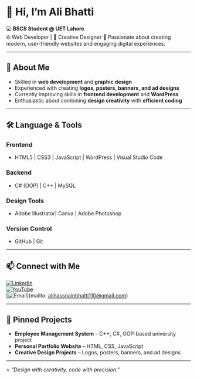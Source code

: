 # 👋 Hi, I’m Ali Bhatti

💻 **BSCS Student @ UET Lahore**  
🌐 Web Developer | 🎨 Creative Designer
🚀 Passionate about creating modern, user-friendly websites and engaging digital experiences.

---

## 📌 About Me
- Skilled in **web development** and **graphic design**
- Experienced with creating **logos, posters, banners, and ad designs**  
- Currently improving skills in **frontend development** and **WordPress**  
- Enthusiastic about combining **design creativity** with **efficient coding**

---

## 🛠 Language & Tools

### Frontend
- HTML5 | CSS3 | JavaScript | WordPress | Visual Studio Code

### Backend
- C# (OOP) | C++ | MySQL

### Design Tools
- Adobe Illustrator| Canva | Adobe Photoshop

### Version Control
- GitHub | Git

---

## 📫 Connect with Me
[![LinkedIn](https://img.shields.io/badge/LinkedIn-0077B5?style=for-the-badge&logo=linkedin&logoColor=white)](https://www.linkedin.com/in/ali-hassnain-bhatti-1a0506312?utm_source=share&utm_campaign=share_via&utm_content=profile&utm_medium=android_app)  
[![YouTube](https://img.shields.io/badge/Portfolio-000000?style=for-the-badge&logo=About.me&logoColor=white)](https://youtube.com/@smartuse_tech_byali?si=q9LPE9euF-Mc5rtJ)  
[![Email](https://img.shields.io/badge/Email-0078D4?style=for-the-badge&logo=gmail&logoColor=white)](mailto: alihassnainbhatti110@gmail.com)

---

## 📂 Pinned Projects
- **Employee Management System** – C++, C#, OOP-based university project  
- **Personal Portfolio Website** – HTML, CSS, JavaScript  
- **Creative Design Projects** – Logos, posters, banners, and ad designs

---

⭐ *"Design with creativity, code with precision."*
